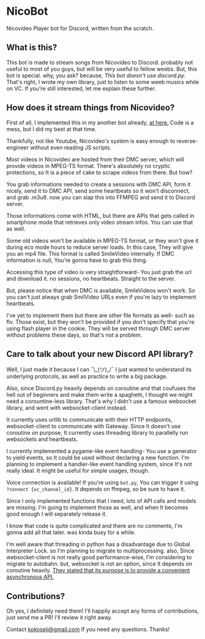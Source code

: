 # NicoBot
Nicovideo Player bot for Discord, written from the scratch.

## What is this?
This bot is made to stream songs from Nicovideo to Discord. probably not useful to most of you guys, but will be very useful to fellow weebs.
But, this bot is special. why, you ask? because, *This bot doesn't use discord.py.*
That's right, I wrote my own library, just to listen to some weeb musics while on VC.
If you're still interested, let me explain these further.

## How does it stream things from Nicovideo?
First of all, I implemented this in my another bot already, [at here.](https://github.com/KokoseiJ/DiscordBot/blob/master/modules/nico.py)
Code is a mess, but I did my best at that time.

Thankfully, not like Youtube, Nicovideo's system is easy enough to reverse-engineer without even reading JS scripts.

Most videos in Nicovideo are hosted from their DMC server, which will provide videos in MPEG-TS format.
There's absolutely no cryptic protections, so It is a piece of cake to scrape videos from there. But how?

You grab informations needed to create a sessions with DMC API, form it nicely, send it to DMC API,
send some heartbeats so it won't disconnect, and grab .m3u8. now you can slap this into FFMPEG and send it to Discord server.

Those informations come with HTML, but there are APIs that gets called in smartphone mode that retrieves only video stream infos. You can use that as well.

Some old videos won't be available in MPEG-TS format, or they won't give it during eco mode hours to reduce server loads.
In this case, They will give you an mp4 file. This format is called SmileVideo internally.
If DMC information is null, You're gonna have to grab this thing.

Accessing this type of video is very straightforward- You just grab the url and download it. no sessions, no heartbeats. Straight to the server.

But, please notice that when DMC is available, SmileVideos won't work. So you can't just always grab SmilVideo URLs even if you're lazy to implement heartbeats.

I've yet to implement them but there are other file formats as well- such as flv.
Those exist, but they won't be provided if you don't specify that you're using flash player in the cookie.
They will be served through DMC server without problems these days, so that's not a problem.

## Care to talk about your new Discord API library?
Well, I just made it because I can ¯\\\_(ツ)_/¯
I just wanted to understand its underlying protocols, as well as practice to write a big package.

Also, since Discord.py heavily depends on coroutine and that coufuses the hell out of beginners and make them write a spaghetti,
I thought we might need a corountine-less library. That's why I didn't use a famous websocket library, and went with websocket-client instead.

It currently uses urllib to communicate with their HTTP endpoints, websocket-client to communicate with Gateway.
Since It doesn't use coroutine on purpose, It currently uses threading library to parallelly run websockets and heartbeats.

I currently implemented a pygame-like event handling- You use a generator to yield events, so It could be used without declaring a new function.
I'm planning to implement a handler-like event handling system, since It's not really ideal. It might be useful for simple usages, though.

Voice connection is available! If you're using `bot.py`, You can trigger it using `?connect {vc_channel_id}`. It depends on ffmpeg, so be sure to have it.

Since I only implemented functions that I need, lots of API calls and models are missing.
I'm going to implement those as well, and when It becomes good enough I will separately release it.

I know that code is quite complicated and there are no comments, I'm gonna add all that later. was kinda busy for a while.

I'm well aware that threading in python has a disadvantage due to Global Interpreter Lock. so I'm planning to migrate to multiprocessing.
also, Since websocket-client is not really good performance-wise, I'm considering to migrate to autobahn.
but, websocket is not an option, since It depends on coroutine heavily.
[They stated that its purpose is to provide a convenient asynchronous API.](https://github.com/aaugustin/websockets/issues/173)

## Contributions?
Oh yes, I definitely need them! I'll happily accept any forms of contributions, just send me a PR! I'll review it right away.

Contact kokoseij@gmail.com If you need any questions. Thanks!
